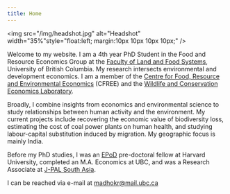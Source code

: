 ```yaml
---
title: Home
---
```

<img src="/img/headshot.jpg" alt="Headshot" width="35%"style="float:left; margin:10px 10px 10px 10px;" />
<!-- ![Raahil](/img/resize.jpg) -->

Welcome to my website. I am a 4th year PhD Student in the Food and Resource Economics Group at the [Faculty of Land and Food Systems](https://www.landfood.ubc.ca/), University of British Columbia. My research intersects environmental and development economics. I am a member of the [Centre for Food, Resource and Environmental Economics](https://cfree.landfood.ubc.ca/) (CFREE) and the [Wildlife and Conservation Economics Laboratory](http://wildconsecon.landfood.ubc.ca/). 

Broadly, I combine insights from economics and environmental science to study relationships between human activity and the environment. My current projects include recovering the economic value of biodiversity loss, estimating the cost of coal power plants on human health, and studying labour-capital substitution induced by migration. My geographic focus is mainly India. 

Before my PhD studies, I was an [EPoD](https://epod.cid.harvard.edu/) pre-doctoral fellow at Harvard University, completed an M.A. Economics at UBC, and was a Research Associate at [J-PAL South Asia](https://www.povertyactionlab.org/south-asia).

I can be reached via e-mail at <a href="mailto:madhokr@mail.ubc.ca">madhokr@mail.ubc.ca</a>
